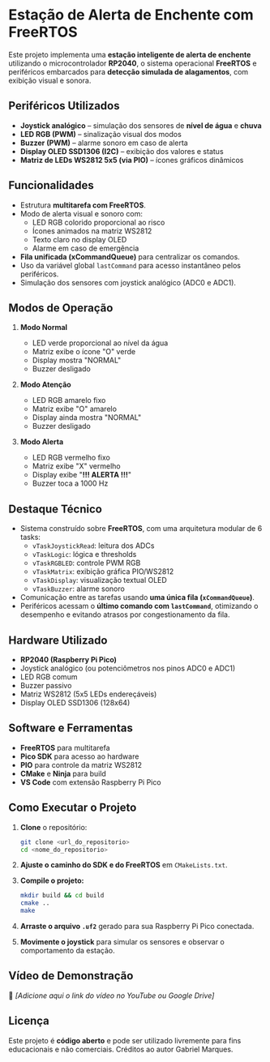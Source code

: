 # Estação de Alerta de Enchente com FreeRTOS

Este projeto implementa uma **estação inteligente de alerta de enchente** utilizando o microcontrolador **RP2040**, o sistema operacional **FreeRTOS** e periféricos embarcados para **detecção simulada de alagamentos**, com exibição visual e sonora.

## Periféricos Utilizados

* **Joystick analógico** – simulação dos sensores de **nível de água** e **chuva**
* **LED RGB (PWM)** – sinalização visual dos modos
* **Buzzer (PWM)** – alarme sonoro em caso de alerta
* **Display OLED SSD1306 (I2C)** – exibição dos valores e status
* **Matriz de LEDs WS2812 5x5 (via PIO)** – ícones gráficos dinâmicos

## Funcionalidades

* Estrutura **multitarefa com FreeRTOS**.
* Modo de alerta visual e sonoro com:
  - LED RGB colorido proporcional ao risco
  - Ícones animados na matriz WS2812
  - Texto claro no display OLED
  - Alarme em caso de emergência
* **Fila unificada (xCommandQueue)** para centralizar os comandos.
* Uso da variável global `lastCommand` para acesso instantâneo pelos periféricos.
* Simulação dos sensores com joystick analógico (ADC0 e ADC1).

## Modos de Operação

1. **Modo Normal**
   * LED verde proporcional ao nível da água
   * Matriz exibe o ícone "O" verde
   * Display mostra "NORMAL"
   * Buzzer desligado

2. **Modo Atenção**
   * LED RGB amarelo fixo
   * Matriz exibe "O" amarelo
   * Display ainda mostra "NORMAL"
   * Buzzer desligado

3. **Modo Alerta**
   * LED RGB vermelho fixo
   * Matriz exibe "X" vermelho
   * Display exibe "**!!! ALERTA !!!**"
   * Buzzer toca a 1000 Hz

## Destaque Técnico

* Sistema construído sobre **FreeRTOS**, com uma arquitetura modular de 6 tasks:
  - `vTaskJoystickRead`: leitura dos ADCs
  - `vTaskLogic`: lógica e thresholds
  - `vTaskRGBLED`: controle PWM RGB
  - `vTaskMatrix`: exibição gráfica PIO/WS2812
  - `vTaskDisplay`: visualização textual OLED
  - `vTaskBuzzer`: alarme sonoro
* Comunicação entre as tarefas usando **uma única fila (`xCommandQueue`)**.
* Periféricos acessam o **último comando com `lastCommand`**, otimizando o desempenho e evitando atrasos por congestionamento da fila.

## Hardware Utilizado

* **RP2040 (Raspberry Pi Pico)**
* Joystick analógico (ou potenciômetros nos pinos ADC0 e ADC1)
* LED RGB comum
* Buzzer passivo
* Matriz WS2812 (5x5 LEDs endereçáveis)
* Display OLED SSD1306 (128x64)

## Software e Ferramentas

* **FreeRTOS** para multitarefa
* **Pico SDK** para acesso ao hardware
* **PIO** para controle da matriz WS2812
* **CMake** e **Ninja** para build
* **VS Code** com extensão Raspberry Pi Pico

## Como Executar o Projeto

1. **Clone** o repositório:

   ```bash
   git clone <url_do_repositorio>
   cd <nome_do_repositorio>
   ```

2. **Ajuste o caminho do SDK e do FreeRTOS** em `CMakeLists.txt`.

3. **Compile o projeto:**

   ```bash
   mkdir build && cd build
   cmake ..
   make
   ```

4. **Arraste o arquivo `.uf2`** gerado para sua Raspberry Pi Pico conectada.

5. **Movimente o joystick** para simular os sensores e observar o comportamento da estação.

## Vídeo de Demonstração

🎥 *[Adicione aqui o link do vídeo no YouTube ou Google Drive]*

## Licença

Este projeto é **código aberto** e pode ser utilizado livremente para fins educacionais e não comerciais. Créditos ao autor Gabriel Marques.
